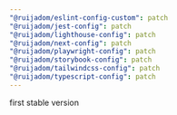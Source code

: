 ```yaml
---
"@ruijadom/eslint-config-custom": patch
"@ruijadom/jest-config": patch
"@ruijadom/lighthouse-config": patch
"@ruijadom/next-config": patch
"@ruijadom/playwright-config": patch
"@ruijadom/storybook-config": patch
"@ruijadom/tailwindcss-config": patch
"@ruijadom/typescript-config": patch
---
```


first stable version
